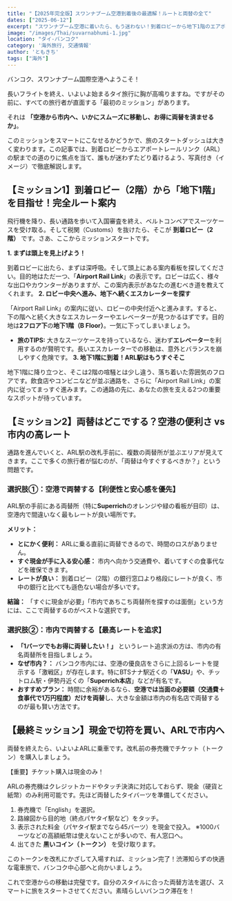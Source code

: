 ```yaml
---
title: "【2025年完全版】スワンナプーム空港到着後の最適解！ルートと両替の全て"
dates: ["2025-06-12"]
excerpt: "スワンナプーム空港に着いたら、もう迷わない！到着ロビーから地下1階のエアポートリンク駅までのルートを写真付きで徹底解説します。レートの良い両替所の選び方から、現金のみのチケット購入方法まで、知っているだけで得をする情報が満載。スマートなバンコク旅行はここから始まります。"
image: "/images/Thai/suvarnabhumi-1.jpg"
location: "タイ-バンコク"
category: '海外旅行, 交通情報'
author: 'ともきち'
tags: ["海外"]
---
```


バンコク、スワンナプーム国際空港へようこそ！

長いフライトを終え、いよいよ始まるタイ旅行に胸が高鳴りますね。ですがその前に、すべての旅行者が直面する「最初のミッション」があります。

それは **「空港から市内へ、いかにスムーズに移動し、お得に両替を済ませるか」**。

このミッションをスマートにこなせるかどうかで、旅のスタートダッシュは大きく変わります。この記事では、到着ロビーからエアポートレールリンク（ARL）の駅までの道のりに焦点を当て、誰もが迷わずたどり着けるよう、写真付き（イメージ）で徹底解説します。

## 【ミッション1】到着ロビー（2階）から「地下1階」を目指せ！完全ルート案内

飛行機を降り、長い通路を歩いて入国審査を終え、ベルトコンベアでスーツケースを受け取る。そして税関（Customs）を抜けたら、そこが **到着ロビー（2階）** です。さあ、ここからミッションスタートです。

**1. まずは頭上を見上げよう！**

到着ロビーに出たら、まずは深呼吸。そして頭上にある案内看板を探してください。目的地はただ一つ、「**Airport Rail Link**」の表示です。ロビーは広く、様々な出口やカウンターがありますが、この案内表示があなたの進むべき道を教えてくれます。
**2. ロビー中央へ進み、地下へ続くエスカレーターを探す**

「Airport Rail Link」の案内に従い、ロビーの中央付近へと進みます。すると、下の階へと続く大きなエスカレーターやエレベーターが見つかるはずです。目的地は**2フロア下**の**地下1階（B Floor）**。一気に下ってしまいましょう。

- **旅のTIPS:** 大きなスーツケースを持っているなら、迷わず**エレベーター**を利用するのが賢明です。長いエスカレーターでの移動は、意外とバランスを崩しやすく危険です。
**3. 地下1階に到着！ARL駅はもうすぐそこ**

地下1階に降り立つと、そこは2階の喧騒とは少し違う、落ち着いた雰囲気のフロアです。飲食店やコンビニなどが並ぶ通路を、さらに「Airport Rail Link」の案内に従ってまっすぐ進みます。この通路の先に、あなたの旅を支える2つの重要なスポットが待っています。

## 【ミッション2】両替はどこでする？空港の便利さ vs 市内の高レート

通路を進んでいくと、ARL駅の改札手前に、複数の両替所が並ぶエリアが見えてきます。ここで多くの旅行者が悩むのが、「両替は今すぐするべきか？」という問題です。

### 選択肢①：空港で両替する【利便性と安心感を優先】

ARL駅の手前にある両替所（特に**Superrich**のオレンジや緑の看板が目印）は、空港内で間違いなく最もレートが良い場所です。

**メリット：**

- **とにかく便利：** ARLに乗る直前に両替できるので、時間のロスがありません。
- **すぐ現金が手に入る安心感：** 市内へ向かう交通費や、着いてすぐの食事代などを確保できます。
- **レートが良い：** 到着ロビー（2階）の銀行窓口より格段にレートが良く、市中の銀行と比べても遜色ない場合が多いです。

**結論：** 「すぐに現金が必要」「市内であちこち両替所を探すのは面倒」という方には、ここで両替するのがベストな選択です。

### 選択肢②：市内で両替する【最高レートを追求】

- **「1バーツでもお得に両替したい！」** というレート追求派の方は、市内の有名両替所を目指しましょう。
- **なぜ市内？：** バンコク市内には、空港の優良店をさらに上回るレートを提示する「激戦区」が存在します。特にBTSナナ駅近くの「**VASU**」や、チットロム駅・伊勢丹近くの「**Superrich本店**」などが有名です。
- **おすすめプラン：** 時間に余裕があるなら、**空港では当面の必要額（交通費＋食事代で1万円程度）だけを両替**し、大きな金額は市内の有名店で両替するのが最も賢い方法です。

## 【最終ミッション】現金で切符を買い、ARLで市内へ

両替を終えたら、いよいよARLに乗車です。改札前の券売機でチケット（トークン）を購入しましょう。

【重要】チケット購入は現金のみ！

ARLの券売機はクレジットカードやタッチ決済に対応しておらず、現金（硬貨と紙幣）のみ利用可能です。先ほど両替したタイバーツを準備してください。

1. 券売機で「English」を選択。
2. 路線図から目的地（終点パヤタイ駅など）をタッチ。
3. 表示された料金（パヤタイ駅までなら45バーツ）を現金で投入。
    ※1000バーツなどの高額紙幣は使えないことが多いので、有人窓口へ。
4. 出てきた **黒いコイン（トークン）** を受け取ります。

このトークンを改札にかざして入場すれば、ミッション完了！渋滞知らずの快適な電車旅で、バンコク中心部へと向かいましょう。

これで空港からの移動は完璧です。自分のスタイルに合った両替方法を選び、スマートに旅をスタートさせてください。素晴らしいバンコク滞在を！
